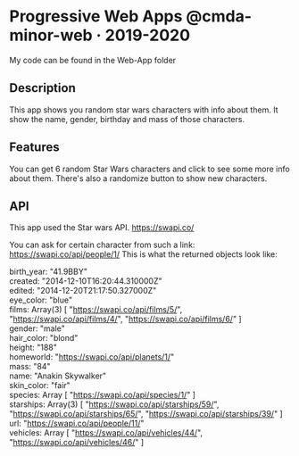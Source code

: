# Progressive Web Apps @cmda-minor-web · 2019-2020

My code can be found in the Web-App folder


<!-- Add a link to your live demo in Github Pages 🌐-->
## Description
This app shows you random star wars characters with info about them. It show the name, gender, birthday and mass of those characters. 

## Features
You can get 6 random Star Wars characters and click to see some more info about them. There's also a randomize button to show new characters.

## API
This app used the Star wars API.
https://swapi.co/

You can ask for certain character from such a link: 
https://swapi.co/api/people/1/
This is what the returned objects look like:

​​birth_year: "41.9BBY"  
​​​created: "2014-12-10T16:20:44.310000Z"  
​​​edited: "2014-12-20T21:17:50.327000Z"  
​​eye_color: "blue"  
​films: Array(3) [ "https://swapi.co/api/films/5/", "https://swapi.co/api/films/4/", "https://swapi.co/api/films/6/" ]  
gender: "male"  
hair_color: "blond"  
height: "188"  
homeworld: "https://swapi.co/api/planets/1/"  
mass: "84"  
name: "Anakin Skywalker"  
skin_color: "fair"  
species: Array [ "https://swapi.co/api/species/1/" ]  
starships: Array(3) [ "https://swapi.co/api/starships/59/", "https://swapi.co/api/starships/65/", "https://swapi.co/api/starships/39/" ]  
url: "https://swapi.co/api/people/11/"  
vehicles: Array [ "https://swapi.co/api/vehicles/44/", "https://swapi.co/api/vehicles/46/" ]

<!-- Add a nice image here at the end of the week, showing off your shiny frontend 📸 -->

<!-- Maybe a table of contents here? 📚 -->

<!-- How about a section that describes how to install this project? 🤓 -->

<!-- ...but how does one use this project? What are its features 🤔 -->

<!-- What external data source is featured in your project and what are its properties 🌠 -->

<!-- Maybe a checklist of done stuff and stuff still on your wishlist? ✅ -->

<!-- How about a license here? 📜 (or is it a licence?) 🤷 -->
